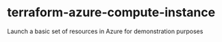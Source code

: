 # terraform-azure-compute-instance
Launch a basic set of resources in Azure for demonstration purposes
